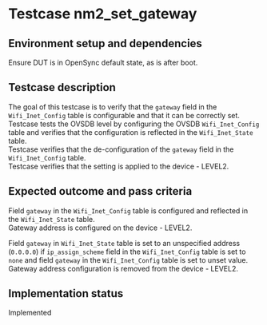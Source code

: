 # Testcase nm2_set_gateway

## Environment setup and dependencies

Ensure DUT is in OpenSync default state, as is after boot.

## Testcase description

The goal of this testcase is to verify that the `gateway` field in the `Wifi_Inet_Config` table is configurable and that
it can be correctly set.\
Testcase tests the OVSDB level by configuring the OVSDB `Wifi_Inet_Config` table and verifies
that the configuration is reflected in the `Wifi_Inet_State` table.\
Testcase verifies that the de-configuration of the
`gateway` field in the `Wifi_Inet_Config` table.\
Testcase verifies that the setting is applied to the device - LEVEL2.

## Expected outcome and pass criteria

Field `gateway` in the `Wifi_Inet_Config` table is configured and reflected in the `Wifi_Inet_State` table.\
Gateway
address is configured on the device - LEVEL2.

Field `gateway` in `Wifi_Inet_State` table is set to an unspecified address (`0.0.0.0`) if `ip_assign_scheme` field in
the `Wifi_Inet_Config` table is set to `none` and field `gateway` in the `Wifi_Inet_Config` table is set to unset
value.\
Gateway address configuration is removed from the device - LEVEL2.

## Implementation status

Implemented
